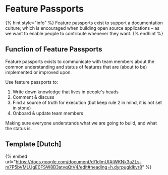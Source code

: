 # Feature Passports



{% hint style="info" %}
Feature passports exist to support a documentation culture; which is encouraged when building open source applications – as we want to enable people to contribute whenever they want.
{% endhint %}

## Function of Feature Passports

Feature passports exists to communicate with team members about the common understanding and status of features that are (about to be) implemented or improved upon.

Use feature passports to:

1. Write down knowledge that lives in people's heads
2. Comment & discuss
3. Find a source of truth for execution (but keep rule 2 in mind, it is not set in stone)
4. Onboard & update team members

Making sure everyone understands what we are going to build, and what the status is.

## Template \[Dutch]

{% embed url="https://docs.google.com/document/d/1dlmUfAjWKNk3aZLs-m7P5bVMLUgE0FSW8B3atvqQtV4/edit#heading=h.dyrpugldkvr8" %}

##
